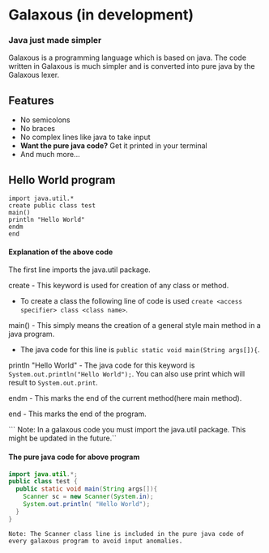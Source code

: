 # Galaxous (in development)
### Java just made simpler

Galaxous is a programming language which is based on java. The code written in Galaxous is much simpler and is converted into pure java by the Galaxous lexer.

## Features

- No semicolons
- No braces
- No complex lines like java to take input
- **Want the pure java code?** Get it printed in your terminal
- And much more...

## Hello World program

```
import java.util.*
create public class test
main()
println "Hello World"
endm
end
```
#### Explanation of the above code

The first line imports the java.util package.

create - This keyword is used for creation of any class or method.
- To create a class the following line of code is used `create <access specifier> class <class name>`.

main() - This simply means the creation of a general style main method in a java program. 
- The java code for this line is `public static void main(String args[]){`.

println "Hello World" - The java code for this keyword is `System.out.println("Hello World");`. You can also use print which will result to `System.out.print`.

endm - This marks the end of the current method(here main method).

end - This marks the end of the program.

``` Note: In a galaxous code you must import the java.util package. This might be updated in the future.``

#### The pure java code for above program

```java
import java.util.*;
public class test {
  public static void main(String args[]){
    Scanner sc = new Scanner(System.in);
    System.out.println( "Hello World");
  }
}
```
```Note: The Scanner class line is included in the pure java code of every galaxous program to avoid input anomalies.```
